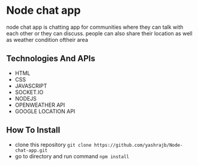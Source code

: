 # Node chat app
node chat app is chatting app for communities where they can talk with each other or they can discuss. people can also share their location as well as weather condition oftheir area

## Technologies And APIs
- HTML
- CSS
- JAVASCRIPT
- SOCKET.IO
- NODEJS
- OPENWEATHER API
- GOOGLE LOCATION API
 
## How To Install

- clone this repository `git clone https://github.com/yashrajb/Node-chat-app.git`
- go to directory and run command `npm install`
